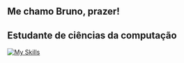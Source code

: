 ## Me chamo Bruno, prazer!

## Estudante de ciências da computação

[![My Skills](https://skillicons.dev/icons?i=java,py,c,mysql)](https://skillicons.dev)
